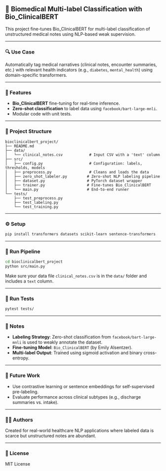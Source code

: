 ## 🧬 Biomedical Multi-label Classification with Bio_ClinicalBERT

This project fine-tunes Bio_ClinicalBERT for multi-label classification of unstructured medical notes using NLP-based weak supervision.

---

### 🔍 Use Case
Automatically tag medical narratives (clinical notes, encounter summaries, etc.) with relevant health indicators (e.g., `diabetes`, `mental_health`) using domain-specific transformers.

---

### 🧪 Features
- **Bio_ClinicalBERT** fine-tuning for real-time inference.
- **Zero-shot classification** to label data using `facebook/bart-large-mnli`.
- Modular code with unit tests.

---

### 📁 Project Structure
```
bioclinicalbert_project/
├── README.md
├── data/
│   └── clinical_notes.csv            # Input CSV with a 'text' column
├── src/
│   ├── config.py                     # Configuration: labels, thresholds, models
│   ├── preprocess.py                 # Cleans and loads the data
│   ├── zero_shot_labeler.py         # Zero-shot NLP labeling pipeline
│   ├── dataset.py                   # PyTorch dataset wrapper
│   ├── trainer.py                   # Fine-tunes Bio_ClinicalBERT
│   └── main.py                      # End-to-end runner
└── tests/
    ├── test_preprocess.py
    ├── test_labeling.py
    └── test_training.py
```

---

### ⚙️ Setup
```bash
pip install transformers datasets scikit-learn sentence-transformers
```

---

### 🚀 Run Pipeline
```bash
cd bioclinicalbert_project
python src/main.py
```

Make sure your data file `clinical_notes.csv` is in the `data/` folder and includes a `text` column.

---

### 🧪 Run Tests
```bash
pytest tests/
```

---

### 🧠 Notes
- **Labeling Strategy**: Zero-shot classification from `facebook/bart-large-mnli` is used to weakly annotate the dataset.
- **Fine-tuning Model**: `Bio_ClinicalBERT` (by Emily Alsentzer).
- **Multi-label Output**: Trained using sigmoid activation and binary cross-entropy.

---

### 📌 Future Work
- Use contrastive learning or sentence embeddings for self-supervised pre-labeling.
- Evaluate performance across clinical subtypes (e.g., discharge summaries vs. intake).

---

### 🧑‍⚕️ Authors
Created for real-world healthcare NLP applications where labeled data is scarce but unstructured notes are abundant.

---

### 📄 License
MIT License
